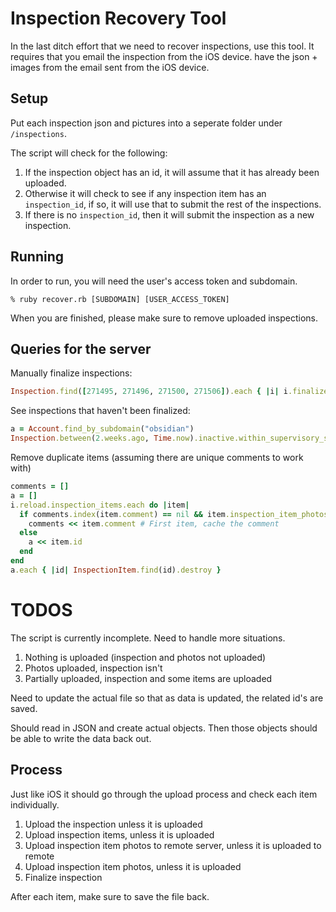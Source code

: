 # Inspection Recovery Tool

In the last ditch effort that we need to recover inspections, use this tool. It requires that you email the inspection from the iOS device. have the json + images from the email sent from the iOS device.

## Setup

Put each inspection json and pictures into a seperate folder under `/inspections`.

The script will check for the following:

1. If the inspection object has an id, it will assume that it has already been uploaded.
2. Otherwise it will check to see if any inspection item has an `inspection_id`, if so, it will use that to submit the rest of the inspections.
3. If there is no `inspection_id`, then it will submit the inspection as a new inspection.

## Running

In order to run, you will need the user's access token and subdomain.

```
% ruby recover.rb [SUBDOMAIN] [USER_ACCESS_TOKEN]
```

When you are finished, please make sure to remove uploaded inspections.

## Queries for the server

Manually finalize inspections:

```ruby
Inspection.find([271495, 271496, 271500, 271506]).each { |i| i.finalize!; i.send_notifications }
```

See inspections that haven't been finalized:

```ruby
a = Account.find_by_subdomain("obsidian")
Inspection.between(2.weeks.ago, Time.now).inactive.within_supervisory_structures([a.company]).count
```

Remove duplicate items (assuming there are unique comments to work with)

```ruby
comments = []
a = []
i.reload.inspection_items.each do |item| 
  if comments.index(item.comment) == nil && item.inspection_item_photos.count > 0
    comments << item.comment # First item, cache the comment
  else
    a << item.id
  end
end
a.each { |id| InspectionItem.find(id).destroy }
```

# TODOS

The script is currently incomplete. Need to handle more situations.

1. Nothing is uploaded (inspection and photos not uploaded)
2. Photos uploaded, inspection isn't
3. Partially uploaded, inspection and some items are uploaded

Need to update the actual file so that as data is updated, the related id's are saved.

Should read in JSON and create actual objects. Then those objects should be able to write the data back out.

## Process

Just like iOS it should go through the upload process and check each item individually.

1. Upload the inspection unless it is uploaded
2. Upload inspection items, unless it is uploaded
3. Upload inspection item photos to remote server, unless it is uploaded to remote
3. Upload inspection item photos, unless it is uploaded
4. Finalize inspection

After each item, make sure to save the file back.
